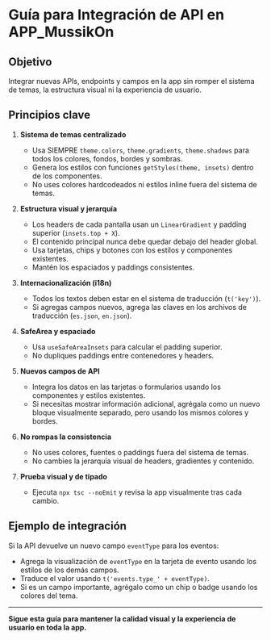 # Guía para Integración de API en APP_MussikOn

## Objetivo
Integrar nuevas APIs, endpoints y campos en la app sin romper el sistema de temas, la estructura visual ni la experiencia de usuario.

## Principios clave

1. **Sistema de temas centralizado**
   - Usa SIEMPRE `theme.colors`, `theme.gradients`, `theme.shadows` para todos los colores, fondos, bordes y sombras.
   - Genera los estilos con funciones `getStyles(theme, insets)` dentro de los componentes.
   - No uses colores hardcodeados ni estilos inline fuera del sistema de temas.

2. **Estructura visual y jerarquía**
   - Los headers de cada pantalla usan un `LinearGradient` y padding superior (`insets.top + X`).
   - El contenido principal nunca debe quedar debajo del header global.
   - Usa tarjetas, chips y botones con los estilos y componentes existentes.
   - Mantén los espaciados y paddings consistentes.

3. **Internacionalización (i18n)**
   - Todos los textos deben estar en el sistema de traducción (`t('key')`).
   - Si agregas campos nuevos, agrega las claves en los archivos de traducción (`es.json`, `en.json`).

4. **SafeArea y espaciado**
   - Usa `useSafeAreaInsets` para calcular el padding superior.
   - No dupliques paddings entre contenedores y headers.

5. **Nuevos campos de API**
   - Integra los datos en las tarjetas o formularios usando los componentes y estilos existentes.
   - Si necesitas mostrar información adicional, agrégala como un nuevo bloque visualmente separado, pero usando los mismos colores y bordes.

6. **No rompas la consistencia**
   - No uses colores, fuentes o paddings fuera del sistema de temas.
   - No cambies la jerarquía visual de headers, gradientes y contenido.

7. **Prueba visual y de tipado**
   - Ejecuta `npx tsc --noEmit` y revisa la app visualmente tras cada cambio.

## Ejemplo de integración

Si la API devuelve un nuevo campo `eventType` para los eventos:
- Agrega la visualización de `eventType` en la tarjeta de evento usando los estilos de los demás campos.
- Traduce el valor usando `t('events.type_' + eventType)`.
- Si es un campo importante, agrégalo como un chip o badge usando los colores del tema.

---

**Sigue esta guía para mantener la calidad visual y la experiencia de usuario en toda la app.** 